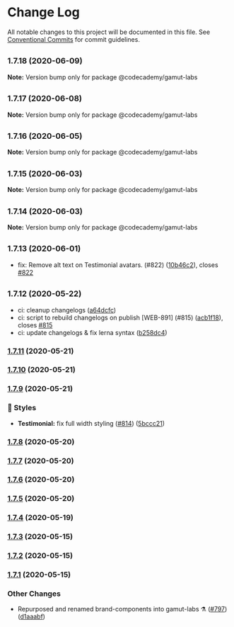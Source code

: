 # Change Log

All notable changes to this project will be documented in this file.
See [Conventional Commits](https://conventionalcommits.org) for commit guidelines.

## <small>1.7.18 (2020-06-09)</small>

**Note:** Version bump only for package @codecademy/gamut-labs





## <small>1.7.17 (2020-06-08)</small>

**Note:** Version bump only for package @codecademy/gamut-labs





## <small>1.7.16 (2020-06-05)</small>

**Note:** Version bump only for package @codecademy/gamut-labs





## <small>1.7.15 (2020-06-03)</small>

**Note:** Version bump only for package @codecademy/gamut-labs





## <small>1.7.14 (2020-06-03)</small>

**Note:** Version bump only for package @codecademy/gamut-labs





## <small>1.7.13 (2020-06-01)</small>

* fix: Remove alt text on Testimonial avatars. (#822) ([10b46c2](https://github.com/Codecademy/client-modules/commit/10b46c2)), closes [#822](https://github.com/Codecademy/client-modules/issues/822)





## <small>1.7.12 (2020-05-22)</small>

* ci: cleanup changelogs ([a64dcfc](https://github.com/Codecademy/client-modules/commit/a64dcfc))
* ci: script to rebuild changelogs on publish [WEB-891] (#815) ([acb1f18](https://github.com/Codecademy/client-modules/commit/acb1f18)), closes [#815](https://github.com/Codecademy/client-modules/issues/815)
* ci: update changelogs & fix lerna syntax ([b258dc4](https://github.com/Codecademy/client-modules/commit/b258dc4))





### [1.7.11](https://github.com/Codecademy/client-modules/compare/@codecademy/gamut-labs@1.7.10...@codecademy/gamut-labs@1.7.11) (2020-05-21)

### [1.7.10](https://github.com/Codecademy/client-modules/compare/@codecademy/gamut-labs@1.7.9...@codecademy/gamut-labs@1.7.10) (2020-05-21)

### [1.7.9](https://github.com/Codecademy/client-modules/compare/@codecademy/gamut-labs@1.7.8...@codecademy/gamut-labs@1.7.9) (2020-05-21)


### 💅 Styles

* **Testimonial:** fix full width styling ([#814](https://github.com/Codecademy/client-modules/issues/814)) ([5bccc21](https://github.com/Codecademy/client-modules/commit/5bccc21ca7982f758c9063691bdf7497f3ab1ec8))

### [1.7.8](https://github.com/Codecademy/client-modules/compare/@codecademy/gamut-labs@1.7.7...@codecademy/gamut-labs@1.7.8) (2020-05-20)

### [1.7.7](https://github.com/Codecademy/client-modules/compare/@codecademy/gamut-labs@1.7.6...@codecademy/gamut-labs@1.7.7) (2020-05-20)

### [1.7.6](https://github.com/Codecademy/client-modules/compare/@codecademy/gamut-labs@1.7.5...@codecademy/gamut-labs@1.7.6) (2020-05-20)

### [1.7.5](https://github.com/Codecademy/client-modules/compare/@codecademy/gamut-labs@1.7.4...@codecademy/gamut-labs@1.7.5) (2020-05-20)

### [1.7.4](https://github.com/Codecademy/client-modules/compare/@codecademy/gamut-labs@1.7.3...@codecademy/gamut-labs@1.7.4) (2020-05-19)

### [1.7.3](https://github.com/Codecademy/client-modules/compare/@codecademy/gamut-labs@1.7.2...@codecademy/gamut-labs@1.7.3) (2020-05-15)

### [1.7.2](https://github.com/Codecademy/client-modules/compare/@codecademy/gamut-labs@1.7.1...@codecademy/gamut-labs@1.7.2) (2020-05-15)

### [1.7.1](https://github.com/Codecademy/client-modules/compare/d1aaabf0ebefc0a4a7c0e83e803e1117bf60747d...@codecademy/gamut-labs@1.7.1) (2020-05-15)


### Other Changes

* Repurposed and renamed brand-components into gamut-labs ⚗️ ([#797](https://github.com/Codecademy/client-modules/issues/797)) ([d1aaabf](https://github.com/Codecademy/client-modules/commit/d1aaabf0ebefc0a4a7c0e83e803e1117bf60747d))
